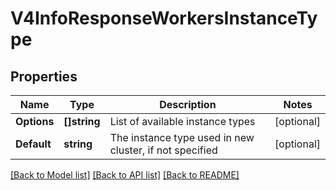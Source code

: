 # V4InfoResponseWorkersInstanceType

## Properties

Name | Type | Description | Notes
------------ | ------------- | ------------- | -------------
**Options** | **[]string** | List of available instance types | [optional] 
**Default** | **string** | The instance type used in new cluster, if not specified | [optional] 

[[Back to Model list]](../README.md#documentation-for-models) [[Back to API list]](../README.md#documentation-for-api-endpoints) [[Back to README]](../README.md)


